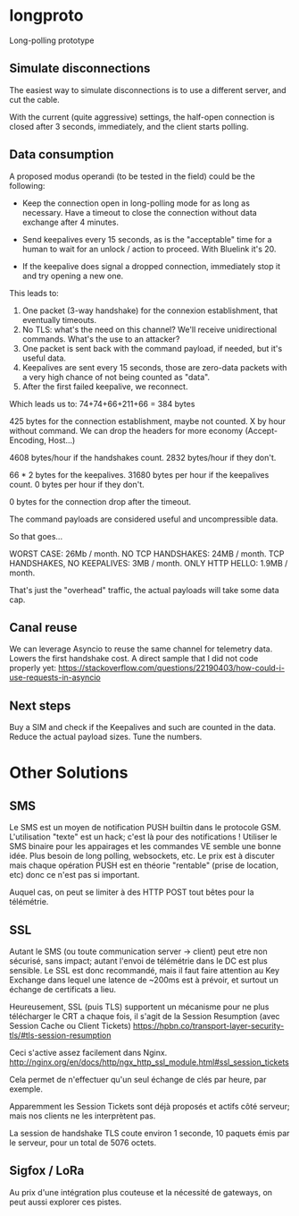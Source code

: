 # longproto

Long-polling prototype

## Simulate disconnections
The easiest way to simulate disconnections is to use a different server, and
cut the cable.

With the current (quite aggressive) settings, the half-open connection is closed
after 3 seconds, immediately, and the client starts polling.

## Data consumption
A proposed modus operandi (to be tested in the field) could be the following:

- Keep the connection open in long-polling mode for as long as necessary.
  Have a timeout to close the connection without data exchange after 4 minutes.

- Send keepalives every 15 seconds, as is the "acceptable" time for a human
  to wait for an unlock / action to proceed. With Bluelink it's 20.

- If the keepalive does signal a dropped connection, immediately stop it and
  try opening a new one.

This leads to:

1. One packet (3-way handshake) for the connexion establishment, that eventually timeouts.
2. No TLS: what's the need on this channel? We'll receive unidirectional commands.
   What's the use to an attacker?
3. One packet is sent back with the command payload, if needed, but it's useful data.
4. Keepalives are sent every 15 seconds, those are zero-data packets with a very high
   chance of not being counted as "data".
5. After the first failed keepalive, we reconnect.

Which leads us to: 74+74+66+211+66 = 384 bytes

425 bytes for the connection establishment, maybe not counted. X by hour without command.
We can drop the headers for more economy (Accept-Encoding, Host...)

4608 bytes/hour if the handshakes count.
2832 bytes/hour if they don't.

66 * 2 bytes for the keepalives.
31680 bytes per hour if the keepalives count.
0 bytes per hour if they don't.

0 bytes for the connection drop after the timeout.

The command payloads are considered useful and uncompressible data.

So that goes...

WORST CASE: 26Mb / month.
NO TCP HANDSHAKES: 24MB / month.
TCP HANDSHAKES, NO KEEPALIVES: 3MB / month.
ONLY HTTP HELLO: 1.9MB / month.

That's just the "overhead" traffic, the actual payloads will take some data cap.


## Canal reuse
We can leverage Asyncio to reuse the same channel for telemetry data. Lowers the
first handshake cost.
A direct sample that I did not code properly yet:
https://stackoverflow.com/questions/22190403/how-could-i-use-requests-in-asyncio


## Next steps
Buy a SIM and check if the Keepalives and such are counted in the data.
Reduce the actual payload sizes.
Tune the numbers.



# Other Solutions

## SMS
Le SMS est un moyen de notification PUSH builtin dans le protocole GSM.
L'utilisation "texte" est un hack; c'est là pour des notifications !
Utiliser le SMS binaire pour les appairages et les commandes VE semble une bonne idée.
Plus besoin de long polling, websockets, etc.
Le prix est à discuter mais chaque opération PUSH est en théorie "rentable" (prise de location,
etc) donc ce n'est pas si important.

Auquel cas, on peut se limiter à des HTTP POST tout bêtes pour la télémétrie.

## SSL
Autant le SMS (ou toute communication server -> client) peut etre non sécurisé, sans impact;
autant l'envoi de télémétrie dans le DC est plus sensible. Le SSL est donc recommandé,
mais il faut faire attention au Key Exchange dans lequel une latence de ~200ms est à
prévoir, et surtout un échange de certificats a lieu.

Heureusement, SSL (puis TLS) supportent un mécanisme pour ne plus télécharger le CRT a chaque
fois, il s'agit de la Session Resumption (avec Session Cache ou Client Tickets)
https://hpbn.co/transport-layer-security-tls/#tls-session-resumption

Ceci s'active assez facilement dans Nginx.
http://nginx.org/en/docs/http/ngx_http_ssl_module.html#ssl_session_tickets

Cela permet de n'effectuer qu'un seul échange de clés par heure, par exemple.

Apparemment les Session Tickets sont déjà proposés et actifs côté serveur; mais nos clients
ne les interprètent pas.

La session de handshake TLS coute environ 1 seconde, 10 paquets émis par le serveur, pour
un total de 5076 octets.


## Sigfox / LoRa
Au prix d'une intégration plus couteuse et la nécessité de gateways, on peut aussi explorer
ces pistes.
